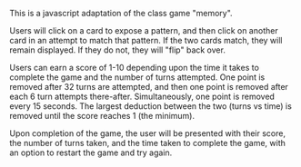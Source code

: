 This is a javascript adaptation of the class game "memory".

Users will click on a card to expose a pattern, and then click on another card in an attempt to match that pattern. If the two cards match, they will remain displayed. If they do not, they will "flip" back over.

Users can earn a score of 1-10 depending upon the time it takes to complete the game and the number of turns attempted. One point is removed after 32 turns are attempted, and then one point is removed after each 6 turn attempts there-after. Simultaneously, one point is removed every 15 seconds. The largest deduction between the two (turns vs time) is removed until the score reaches 1 (the minimum).

Upon completion of the game, the user will be presented with their score, the number of turns taken, and the time taken to complete the game, with an option to restart the game and try again.
